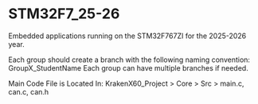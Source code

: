 # STM32F7_25-26
Embedded applications running on the STM32F767ZI for the 2025-2026 year. 

Each group should create a branch with the following naming convention: GroupX_StudentName Each group can have multiple branches if needed.  


Main Code File is Located In: 
KrakenX60_Project > Core > Src > main.c, can.c, can.h
